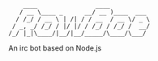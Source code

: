 

        ____                ____
       / __ \____ _      __/ __ )____  ___
      / /_/ / __ \ | /| / / __  / __ \/ _ \
     / _, _/ /_/ / |/ |/ / /_/ / /_/ /  __/
    /_/ |_|\____/|__/|__/_____/\____/\___/

An irc bot based on Node.js
